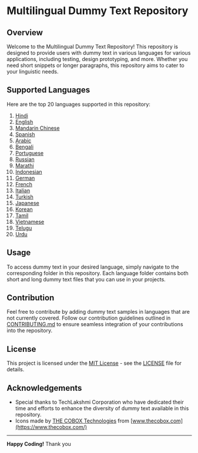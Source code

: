 # Multilingual Dummy Text Repository 
       
## Overview 

Welcome to the Multilingual Dummy Text Repository! This repository is designed to provide users with dummy text in various languages for various applications, including testing, design prototyping, and more. Whether you need short snippets or longer paragraphs, this repository aims to cater to your linguistic needs.

## Supported Languages 

Here are the top 20 languages supported in this repository:

1. [Hindi](./Hindi)
2. [English](./English)
3. [Mandarin Chinese](./Chinese)
4. [Spanish](./Spanish)
5. [Arabic](./Arabic)
6. [Bengali](./Bengali)
7. [Portuguese](./Portuguese)
8. [Russian](./Russian)
9. [Marathi](./Marathi)
10. [Indonesian](./Indonesian)
11. [German](./German)
12. [French](./French)
13. [Italian](./Italian)
14. [Turkish](./Turkish)
15. [Japanese](./Japanese)
16. [Korean](./Korean)
17. [Tamil](./Tamil)
18. [Vietnamese](./Vietnamese)
19. [Telugu](./Telugu)
20. [Urdu](./Urdu)

## Usage

To access dummy text in your desired language, simply navigate to the corresponding folder in this repository. Each language folder contains both short and long dummy text files that you can use in your projects.

## Contribution

Feel free to contribute by adding dummy text samples in languages that are not currently covered. Follow our contribution guidelines outlined in [CONTRIBUTING.md](CONTRIBUTING.md) to ensure seamless integration of your contributions into the repository.

## License

This project is licensed under the [MIT License](LICENSE) - see the [LICENSE](LICENSE) file for details.
 
## Acknowledgements

- Special thanks to TechLakshmi Corporation  who have dedicated their time and efforts to enhance the diversity of dummy text available in this repository.
- Icons made by [THE COBOX Technologies](https://www.freepik.com) from [www.thecobox.com](https://www.thecobox.com/)

---

**Happy Coding!** Thank you

